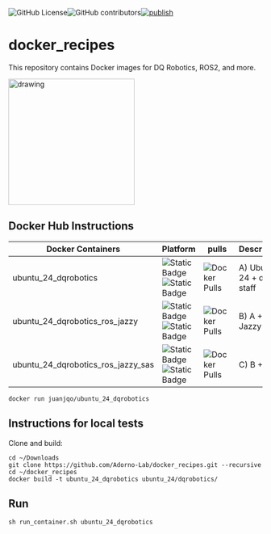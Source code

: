 ![GitHub License](https://img.shields.io/github/license/Adorno-Lab/docker_images)![GitHub contributors](https://img.shields.io/github/contributors/Adorno-Lab/docker_recipes)[![publish](https://github.com/Adorno-Lab/docker_recipes/actions/workflows/docker-image.yml/badge.svg)](https://github.com/Adorno-Lab/docker_recipes/actions/workflows/docker-image.yml)


# docker_recipes

This repository contains Docker images for DQ Robotics, ROS2, and more.

<img src="https://github.com/user-attachments/assets/b98f225f-1aba-4ebf-bb5a-cfbd056b9113" alt="drawing" width="250"/>

## Docker Hub Instructions

|Docker Containers | Platform | pulls | Description |
|----------------- |-------|--------|--------|
|ubuntu_24_dqrobotics| ![Static Badge](https://img.shields.io/badge/linux-amd64-orange)![Static Badge](https://img.shields.io/badge/arm64-blue)|![Docker Pulls](https://img.shields.io/docker/pulls/juanjqo/ubuntu_24_dqrobotics)| A) Ubuntu 24 + dev staff|
|ubuntu_24_dqrobotics_ros_jazzy|![Static Badge](https://img.shields.io/badge/linux-amd64-orange)![Static Badge](https://img.shields.io/badge/arm64-blue)|![Docker Pulls](https://img.shields.io/docker/pulls/juanjqo/ubuntu_24_dqrobotics_ros_jazzy)| B) A + ROS Jazzy |
|ubuntu_24_dqrobotics_ros_jazzy_sas|![Static Badge](https://img.shields.io/badge/linux-amd64-orange)![Static Badge](https://img.shields.io/badge/arm64-blue)|![Docker Pulls](https://img.shields.io/docker/pulls/juanjqo/ubuntu_24_dqrobotics_ros_jazzy)| C) B + SAS |

```shell
docker run juanjqo/ubuntu_24_dqrobotics
```

## Instructions for local tests

Clone and build:

```shell
cd ~/Downloads
git clone https://github.com/Adorno-Lab/docker_recipes.git --recursive
cd ~/docker_recipes
docker build -t ubuntu_24_dqrobotics ubuntu_24/dqrobotics/
```

## Run

```shell
sh run_container.sh ubuntu_24_dqrobotics
```
